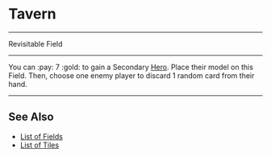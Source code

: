 # Tavern

___
Revisitable Field
___
You can :pay: 7 :gold: to gain a Secondary [Hero](../heroes/index.md). Place their model on this Field. Then, choose one enemy player to discard 1 random card from their hand.
___


## See Also

- [List of Fields](index.md)
- [List of Tiles](../tiles/index.md)
